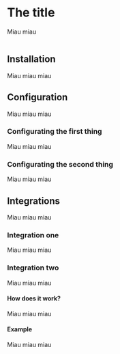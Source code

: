 # The title

Miau miau

```scala mdoc:toc
```

## Installation

Miau miau miau

## Configuration

Miau miau miau

### Configurating the first thing

Miau miau miau

### Configurating the second thing

Miau miau miau

## Integrations

Miau miau miau

### Integration one

Miau miau miau

### Integration two

Miau miau miau

#### How does it work?

Miau miau miau

#### Example

Miau miau miau